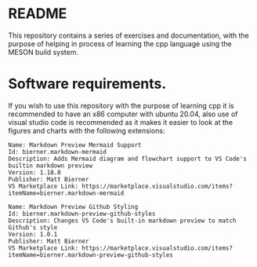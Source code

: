 # README
This repository contains a series of exercises and documentation, with the purpose
of helping in process of learning the cpp language using the MESON build system.

# Software requirements.
If you wish to use this repository with the purpose of learning cpp
it is recommended to have an x86 computer with ubuntu 20.04, also use of visual studio code is recommended as it makes it easier to look at the figures and charts with the following extensions:

```
Name: Markdown Preview Mermaid Support
Id: bierner.markdown-mermaid
Description: Adds Mermaid diagram and flowchart support to VS Code's builtin markdown preview
Version: 1.18.0
Publisher: Matt Bierner
VS Marketplace Link: https://marketplace.visualstudio.com/items?itemName=bierner.markdown-mermaid

Name: Markdown Preview Github Styling
Id: bierner.markdown-preview-github-styles
Description: Changes VS Code's built-in markdown preview to match Github's style
Version: 1.0.1
Publisher: Matt Bierner
VS Marketplace Link: https://marketplace.visualstudio.com/items?itemName=bierner.markdown-preview-github-styles

```
